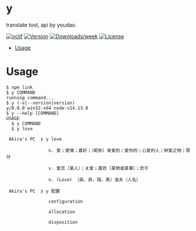 y
=

translate tool, api by youdao.

[![oclif](https://img.shields.io/badge/cli-oclif-brightgreen.svg)](https://oclif.io)
[![Version](https://img.shields.io/npm/v/y.svg)](https://npmjs.org/package/y)
[![Downloads/week](https://img.shields.io/npm/dw/y.svg)](https://npmjs.org/package/y)
[![License](https://img.shields.io/npm/l/y.svg)](https://github.com/youyiqin/y/blob/master/package.json)

<!-- toc -->
* [Usage](#usage)

  

# Usage

<!-- usage -->
```sh-session
$ npm link
$ y COMMAND
running command...
$ y (-v|--version|version)
y/0.0.0 win32-x64 node-v14.13.0
$ y --help [COMMAND]
USAGE
  $ y COMMAND
  $ y love

 Akira's PC  ❯ y love

                n. 爱；爱情；喜好；（昵称）亲爱的；爱你的；心爱的人；钟爱之物；零分

                v. 爱恋（某人）；关爱；喜欢（某物或某事）；忠于

                n. (Love) （英、菲、瑞、美）洛夫（人名）

 Akira's PC  ❯ y 配置

                configuration

                allocation

                disposition
```
